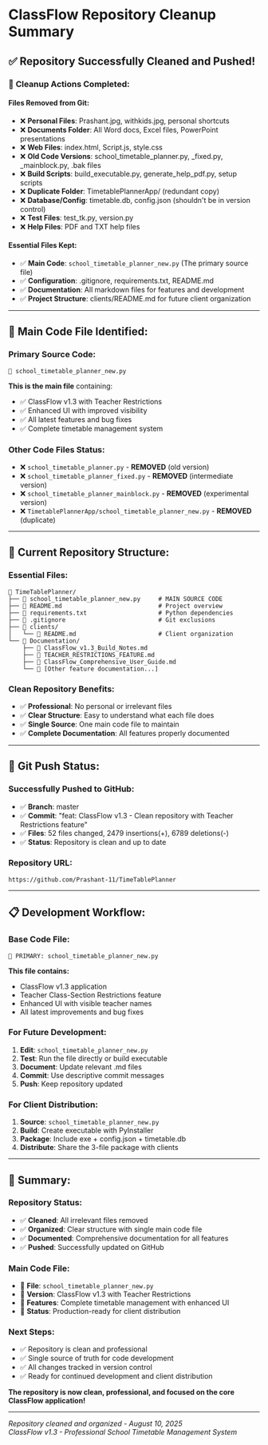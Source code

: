 # ClassFlow Repository Cleanup Summary

## ✅ **Repository Successfully Cleaned and Pushed!**

### 🧹 **Cleanup Actions Completed:**

#### **Files Removed from Git:**
- ❌ **Personal Files**: Prashant.jpg, withkids.jpg, personal shortcuts
- ❌ **Documents Folder**: All Word docs, Excel files, PowerPoint presentations  
- ❌ **Web Files**: index.html, Script.js, style.css
- ❌ **Old Code Versions**: school_timetable_planner.py, _fixed.py, _mainblock.py, .bak files
- ❌ **Build Scripts**: build_executable.py, generate_help_pdf.py, setup scripts
- ❌ **Duplicate Folder**: TimetablePlannerApp/ (redundant copy)
- ❌ **Database/Config**: timetable.db, config.json (shouldn't be in version control)
- ❌ **Test Files**: test_tk.py, version.py
- ❌ **Help Files**: PDF and TXT help files

#### **Essential Files Kept:**
- ✅ **Main Code**: `school_timetable_planner_new.py` (The primary source file)
- ✅ **Configuration**: .gitignore, requirements.txt, README.md
- ✅ **Documentation**: All markdown files for features and development
- ✅ **Project Structure**: clients/README.md for future client organization

---

## 📁 **Main Code File Identified:**

### **Primary Source Code:**
```
📄 school_timetable_planner_new.py
```

**This is the main file** containing:
- ✅ ClassFlow v1.3 with Teacher Restrictions
- ✅ Enhanced UI with improved visibility
- ✅ All latest features and bug fixes
- ✅ Complete timetable management system

### **Other Code Files Status:**
- ❌ `school_timetable_planner.py` - **REMOVED** (old version)
- ❌ `school_timetable_planner_fixed.py` - **REMOVED** (intermediate version)  
- ❌ `school_timetable_planner_mainblock.py` - **REMOVED** (experimental version)
- ❌ `TimetablePlannerApp/school_timetable_planner_new.py` - **REMOVED** (duplicate)

---

## 🎯 **Current Repository Structure:**

### **Essential Files:**
```
📁 TimeTablePlanner/
├── 📄 school_timetable_planner_new.py     # MAIN SOURCE CODE
├── 📄 README.md                           # Project overview
├── 📄 requirements.txt                    # Python dependencies
├── 📄 .gitignore                          # Git exclusions
├── 📁 clients/
│   └── 📄 README.md                       # Client organization
└── 📁 Documentation/
    ├── 📄 ClassFlow_v1.3_Build_Notes.md
    ├── 📄 TEACHER_RESTRICTIONS_FEATURE.md
    ├── 📄 ClassFlow_Comprehensive_User_Guide.md
    └── 📄 [Other feature documentation...]
```

### **Clean Repository Benefits:**
- ✅ **Professional**: No personal or irrelevant files
- ✅ **Clear Structure**: Easy to understand what each file does
- ✅ **Single Source**: One main code file to maintain
- ✅ **Complete Documentation**: All features properly documented

---

## 🚀 **Git Push Status:**

### **Successfully Pushed to GitHub:**
- ✅ **Branch**: master
- ✅ **Commit**: "feat: ClassFlow v1.3 - Clean repository with Teacher Restrictions feature"
- ✅ **Files**: 52 files changed, 2479 insertions(+), 6789 deletions(-)
- ✅ **Status**: Repository is clean and up to date

### **Repository URL:**
```
https://github.com/Prashant-11/TimeTablePlanner
```

---

## 📋 **Development Workflow:**

### **Base Code File:**
```
🎯 PRIMARY: school_timetable_planner_new.py
```

**This file contains:**
- ClassFlow v1.3 application
- Teacher Class-Section Restrictions feature
- Enhanced UI with visible teacher names
- All latest improvements and bug fixes

### **For Future Development:**
1. **Edit**: `school_timetable_planner_new.py`
2. **Test**: Run the file directly or build executable
3. **Document**: Update relevant .md files
4. **Commit**: Use descriptive commit messages
5. **Push**: Keep repository updated

### **For Client Distribution:**
1. **Source**: `school_timetable_planner_new.py`
2. **Build**: Create executable with PyInstaller
3. **Package**: Include exe + config.json + timetable.db
4. **Distribute**: Share the 3-file package with clients

---

## 🎉 **Summary:**

### **Repository Status:**
- ✅ **Cleaned**: All irrelevant files removed
- ✅ **Organized**: Clear structure with single main code file
- ✅ **Documented**: Comprehensive documentation for all features
- ✅ **Pushed**: Successfully updated on GitHub

### **Main Code File:**
- 🎯 **File**: `school_timetable_planner_new.py`
- 🎯 **Version**: ClassFlow v1.3 with Teacher Restrictions
- 🎯 **Features**: Complete timetable management with enhanced UI
- 🎯 **Status**: Production-ready for client distribution

### **Next Steps:**
- ✅ Repository is clean and professional
- ✅ Single source of truth for code development
- ✅ All changes tracked in version control
- ✅ Ready for continued development and client distribution

**The repository is now clean, professional, and focused on the core ClassFlow application!**

---

*Repository cleaned and organized - August 10, 2025*  
*ClassFlow v1.3 - Professional School Timetable Management System*
